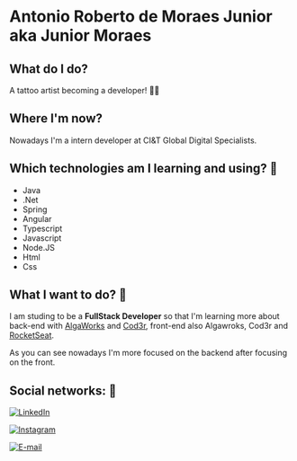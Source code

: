 
# Antonio Roberto de Moraes Junior aka Junior Moraes  
 
## What do I do? 
A tattoo artist becoming a developer! 🤟🏻

## Where I'm now?
Nowadays I'm a intern developer at CI&T Global Digital Specialists.

## Which technologies am I learning and using? :construction_worker:
- Java 
- .Net
- Spring
- Angular
- Typescript
- Javascript
- Node.JS
- Html
- Css

## What I want to do? 🚀
I am studing to be a **FullStack Developer** so that I'm learning more about back-end with [AlgaWorks](https://www.algaworks.com/ "Algaworks") and [Cod3r](https://www.cod3r.com.br/ "Cod3r"), front-end also Algawroks, Cod3r and [RocketSeat](https://rocketseat.com.br/ "RocketSeat").

As you can see nowadays I'm more focused on the backend after focusing on the front.


## Social networks: :busts_in_silhouette:

<a href="https://www.linkedin.com/in/moraes-junior/" target="_blank"><img src="https://img.shields.io/badge/LinkedIn-%230077B5.svg?&style=flat-square&logo=linkedin&logoColor=white" alt="LinkedIn"></a>

<a href="https://www.instagram.com/juniormoraes/" target="_blank"><img src="https://img.shields.io/badge/Instagram-%23E4405F.svg?&style=flat-square&logo=instagram&logoColor=white" alt="Instagram"></a>

<a href="mailto:contatomoraesjr@gmail.com" target="_black"><img src="https://img.shields.io/badge/-How%20to%20reach%20me-green" alt="E-mail" >
</a>
